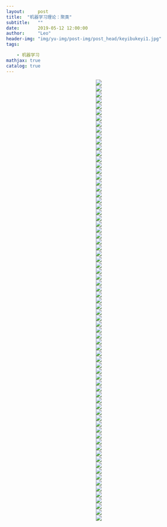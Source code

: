 ```yaml
---
layout:     post
title:  "机器学习理论：聚类"
subtitle:   ""
date:       2019-05-12 12:00:00
author:     "Leo"
header-img: "img/yu-img/post-img/post_head/keyibukeyi1.jpg"
tags:

    - 机器学习
mathjax: true
catalog: true
---
```

<div align="center"><img src='http://i.caigoubao.cc/627139/bgpc/clus/%E5%B9%BB%E7%81%AF%E7%89%871.PNG'/></div><div align="center"><img src='http://i.caigoubao.cc/627139/bgpc/clus/%E5%B9%BB%E7%81%AF%E7%89%872.PNG'/></div><div align="center"><img src='http://i.caigoubao.cc/627139/bgpc/clus/%E5%B9%BB%E7%81%AF%E7%89%873.PNG'/></div><div align="center"><img src='http://i.caigoubao.cc/627139/bgpc/clus/%E5%B9%BB%E7%81%AF%E7%89%874.PNG'/></div><div align="center"><img src='http://i.caigoubao.cc/627139/bgpc/clus/%E5%B9%BB%E7%81%AF%E7%89%875.PNG'/></div><div align="center"><img src='http://i.caigoubao.cc/627139/bgpc/clus/%E5%B9%BB%E7%81%AF%E7%89%876.PNG'/></div><div align="center"><img src='http://i.caigoubao.cc/627139/bgpc/clus/%E5%B9%BB%E7%81%AF%E7%89%877.PNG'/></div><div align="center"><img src='http://i.caigoubao.cc/627139/bgpc/clus/%E5%B9%BB%E7%81%AF%E7%89%878.PNG'/></div><div align="center"><img src='http://i.caigoubao.cc/627139/bgpc/clus/%E5%B9%BB%E7%81%AF%E7%89%879.PNG'/></div><div align="center"><img src='http://i.caigoubao.cc/627139/bgpc/clus/%E5%B9%BB%E7%81%AF%E7%89%8710.PNG'/></div><div align="center"><img src='http://i.caigoubao.cc/627139/bgpc/clus/%E5%B9%BB%E7%81%AF%E7%89%8711.PNG'/></div><div align="center"><img src='http://i.caigoubao.cc/627139/bgpc/clus/%E5%B9%BB%E7%81%AF%E7%89%8712.PNG'/></div><div align="center"><img src='http://i.caigoubao.cc/627139/bgpc/clus/%E5%B9%BB%E7%81%AF%E7%89%8714.PNG'/></div><div align="center"><img src='http://i.caigoubao.cc/627139/bgpc/clus/%E5%B9%BB%E7%81%AF%E7%89%8715.PNG'/></div><div align="center"><img src='http://i.caigoubao.cc/627139/bgpc/clus/%E5%B9%BB%E7%81%AF%E7%89%8716.PNG'/></div><div align="center"><img src='http://i.caigoubao.cc/627139/bgpc/clus/%E5%B9%BB%E7%81%AF%E7%89%8717.PNG'/></div><div align="center"><img src='http://i.caigoubao.cc/627139/bgpc/clus/%E5%B9%BB%E7%81%AF%E7%89%8718.PNG'/></div><div align="center"><img src='http://i.caigoubao.cc/627139/bgpc/clus/%E5%B9%BB%E7%81%AF%E7%89%8719.PNG'/></div><div align="center"><img src='http://i.caigoubao.cc/627139/bgpc/clus/%E5%B9%BB%E7%81%AF%E7%89%8720.PNG'/></div><div align="center"><img src='http://i.caigoubao.cc/627139/bgpc/clus/%E5%B9%BB%E7%81%AF%E7%89%8722.PNG'/></div><div align="center"><img src='http://i.caigoubao.cc/627139/bgpc/clus/%E5%B9%BB%E7%81%AF%E7%89%8723.PNG'/></div><div align="center"><img src='http://i.caigoubao.cc/627139/bgpc/clus/%E5%B9%BB%E7%81%AF%E7%89%8724.PNG'/></div><div align="center"><img src='http://i.caigoubao.cc/627139/bgpc/clus/%E5%B9%BB%E7%81%AF%E7%89%8725.PNG'/></div><div align="center"><img src='http://i.caigoubao.cc/627139/bgpc/clus/%E5%B9%BB%E7%81%AF%E7%89%8727.PNG'/></div><div align="center"><img src='http://i.caigoubao.cc/627139/bgpc/clus/%E5%B9%BB%E7%81%AF%E7%89%8728.PNG'/></div><div align="center"><img src='http://i.caigoubao.cc/627139/bgpc/clus/%E5%B9%BB%E7%81%AF%E7%89%8730.PNG'/></div><div align="center"><img src='http://i.caigoubao.cc/627139/bgpc/clus/%E5%B9%BB%E7%81%AF%E7%89%8731.PNG'/></div><div align="center"><img src='http://i.caigoubao.cc/627139/bgpc/clus/%E5%B9%BB%E7%81%AF%E7%89%8732.PNG'/></div><div align="center"><img src='http://i.caigoubao.cc/627139/bgpc/clus/%E5%B9%BB%E7%81%AF%E7%89%8733.PNG'/></div><div align="center"><img src='http://i.caigoubao.cc/627139/bgpc/clus/%E5%B9%BB%E7%81%AF%E7%89%8734.PNG'/></div><div align="center"><img src='http://i.caigoubao.cc/627139/bgpc/clus/%E5%B9%BB%E7%81%AF%E7%89%8735.PNG'/></div><div align="center"><img src='http://i.caigoubao.cc/627139/bgpc/clus/%E5%B9%BB%E7%81%AF%E7%89%8736.PNG'/></div><div align="center"><img src='http://i.caigoubao.cc/627139/bgpc/clus/%E5%B9%BB%E7%81%AF%E7%89%8737.PNG'/></div><div align="center"><img src='http://i.caigoubao.cc/627139/bgpc/clus/%E5%B9%BB%E7%81%AF%E7%89%8738.PNG'/></div><div align="center"><img src='http://i.caigoubao.cc/627139/bgpc/clus/%E5%B9%BB%E7%81%AF%E7%89%8739.PNG'/></div><div align="center"><img src='http://i.caigoubao.cc/627139/bgpc/clus/%E5%B9%BB%E7%81%AF%E7%89%8740.PNG'/></div><div align="center"><img src='http://i.caigoubao.cc/627139/bgpc/clus/%E5%B9%BB%E7%81%AF%E7%89%8742.PNG'/></div><div align="center"><img src='http://i.caigoubao.cc/627139/bgpc/clus/%E5%B9%BB%E7%81%AF%E7%89%8743.PNG'/></div><div align="center"><img src='http://i.caigoubao.cc/627139/bgpc/clus/%E5%B9%BB%E7%81%AF%E7%89%8744.PNG'/></div><div align="center"><img src='http://i.caigoubao.cc/627139/bgpc/clus/%E5%B9%BB%E7%81%AF%E7%89%8745.PNG'/></div><div align="center"><img src='http://i.caigoubao.cc/627139/bgpc/clus/%E5%B9%BB%E7%81%AF%E7%89%8746.PNG'/></div><div align="center"><img src='http://i.caigoubao.cc/627139/bgpc/clus/%E5%B9%BB%E7%81%AF%E7%89%8747.PNG'/></div><div align="center"><img src='http://i.caigoubao.cc/627139/bgpc/clus/%E5%B9%BB%E7%81%AF%E7%89%8748.PNG'/></div><div align="center"><img src='http://i.caigoubao.cc/627139/bgpc/clus/%E5%B9%BB%E7%81%AF%E7%89%8749.PNG'/></div><div align="center"><img src='http://i.caigoubao.cc/627139/bgpc/clus/%E5%B9%BB%E7%81%AF%E7%89%8750.PNG'/></div><div align="center"><img src='http://i.caigoubao.cc/627139/bgpc/clus/%E5%B9%BB%E7%81%AF%E7%89%8751.PNG'/></div><div align="center"><img src='http://i.caigoubao.cc/627139/bgpc/clus/%E5%B9%BB%E7%81%AF%E7%89%8752.PNG'/></div><div align="center"><img src='http://i.caigoubao.cc/627139/bgpc/clus/%E5%B9%BB%E7%81%AF%E7%89%8753.PNG'/></div><div align="center"><img src='http://i.caigoubao.cc/627139/bgpc/clus/%E5%B9%BB%E7%81%AF%E7%89%8754.PNG'/></div><div align="center"><img src='http://i.caigoubao.cc/627139/bgpc/clus/%E5%B9%BB%E7%81%AF%E7%89%8755.PNG'/></div><div align="center"><img src='http://i.caigoubao.cc/627139/bgpc/clus/%E5%B9%BB%E7%81%AF%E7%89%8756.PNG'/></div><div align="center"><img src='http://i.caigoubao.cc/627139/bgpc/clus/%E5%B9%BB%E7%81%AF%E7%89%8757.PNG'/></div><div align="center"><img src='http://i.caigoubao.cc/627139/bgpc/clus/%E5%B9%BB%E7%81%AF%E7%89%8758.PNG'/></div><div align="center"><img src='http://i.caigoubao.cc/627139/bgpc/clus/%E5%B9%BB%E7%81%AF%E7%89%8759.PNG'/></div><div align="center"><img src='http://i.caigoubao.cc/627139/bgpc/clus/%E5%B9%BB%E7%81%AF%E7%89%8760.PNG'/></div><div align="center"><img src='http://i.caigoubao.cc/627139/bgpc/clus/%E5%B9%BB%E7%81%AF%E7%89%8761.PNG'/></div><div align="center"><img src='http://i.caigoubao.cc/627139/bgpc/clus/%E5%B9%BB%E7%81%AF%E7%89%8762.PNG'/></div><div align="center"><img src='http://i.caigoubao.cc/627139/bgpc/clus/%E5%B9%BB%E7%81%AF%E7%89%8763.PNG'/></div><div align="center"><img src='http://i.caigoubao.cc/627139/bgpc/clus/%E5%B9%BB%E7%81%AF%E7%89%8764.PNG'/></div><div align="center"><img src='http://i.caigoubao.cc/627139/bgpc/clus/%E5%B9%BB%E7%81%AF%E7%89%8765.PNG'/></div><div align="center"><img src='http://i.caigoubao.cc/627139/bgpc/clus/%E5%B9%BB%E7%81%AF%E7%89%8766.PNG'/></div><div align="center"><img src='http://i.caigoubao.cc/627139/bgpc/clus/%E5%B9%BB%E7%81%AF%E7%89%8767.PNG'/></div><div align="center"><img src='http://i.caigoubao.cc/627139/bgpc/clus/%E5%B9%BB%E7%81%AF%E7%89%8768.PNG'/></div><div align="center"><img src='http://i.caigoubao.cc/627139/bgpc/clus/%E5%B9%BB%E7%81%AF%E7%89%8769.PNG'/></div><div align="center"><img src='http://i.caigoubao.cc/627139/bgpc/clus/%E5%B9%BB%E7%81%AF%E7%89%8770.PNG'/></div><div align="center"><img src='http://i.caigoubao.cc/627139/bgpc/clus/%E5%B9%BB%E7%81%AF%E7%89%8771.PNG'/></div><div align="center"><img src='http://i.caigoubao.cc/627139/bgpc/clus/%E5%B9%BB%E7%81%AF%E7%89%8772.PNG'/></div><div align="center"><img src='http://i.caigoubao.cc/627139/bgpc/clus/%E5%B9%BB%E7%81%AF%E7%89%8773.PNG'/></div><div align="center"><img src='http://i.caigoubao.cc/627139/bgpc/clus/%E5%B9%BB%E7%81%AF%E7%89%8774.PNG'/></div><div align="center"><img src='http://i.caigoubao.cc/627139/bgpc/clus/%E5%B9%BB%E7%81%AF%E7%89%8775.PNG'/></div><div align="center"><img src='http://i.caigoubao.cc/627139/bgpc/clus/%E5%B9%BB%E7%81%AF%E7%89%8776.PNG'/></div><div align="center"><img src='http://i.caigoubao.cc/627139/bgpc/clus/%E5%B9%BB%E7%81%AF%E7%89%8778.PNG'/></div><div align="center"><img src='http://i.caigoubao.cc/627139/bgpc/clus/%E5%B9%BB%E7%81%AF%E7%89%8779.PNG'/></div><div align="center"><img src='http://i.caigoubao.cc/627139/bgpc/clus/%E5%B9%BB%E7%81%AF%E7%89%8780.PNG'/></div><div align="center"><img src='http://i.caigoubao.cc/627139/bgpc/clus/%E5%B9%BB%E7%81%AF%E7%89%8781.PNG'/></div>